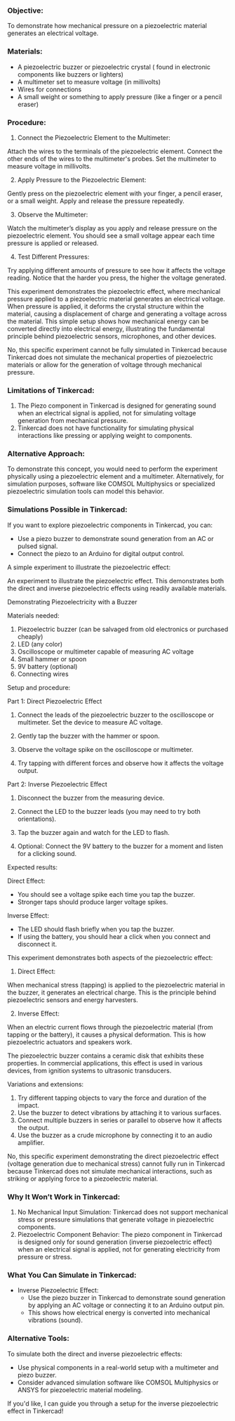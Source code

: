 ### Objective:

To demonstrate how mechanical pressure on a piezoelectric material generates an electrical voltage.

### Materials:

- A piezoelectric buzzer or piezoelectric crystal ( found in electronic components like buzzers or lighters)
- A multimeter set to measure voltage (in millivolts)
- Wires for connections
- A small weight or something to apply pressure (like a finger or a pencil eraser)

### Procedure:

1. Connect the Piezoelectric Element to the Multimeter:

Attach the wires to the terminals of the piezoelectric element. Connect the other ends of the wires to the multimeter's probes. Set the multimeter to measure voltage in millivolts.

2. Apply Pressure to the Piezoelectric Element:

Gently press on the piezoelectric element with your finger, a pencil eraser, or a small weight. Apply and release the pressure repeatedly.

3. Observe the Multimeter:

Watch the multimeter’s display as you apply and release pressure on the piezoelectric element. You should see a small voltage appear each time pressure is applied or released.

4. Test Different Pressures:

Try applying different amounts of pressure to see how it affects the voltage reading. Notice that the harder you press, the higher the voltage generated.

This experiment demonstrates the piezoelectric effect, where mechanical pressure applied to a piezoelectric material generates an electrical voltage. When pressure is applied, it deforms the crystal structure within the material, causing a displacement of charge and generating a voltage across the material. This simple setup shows how mechanical energy can be converted directly into electrical energy, illustrating the fundamental principle behind piezoelectric sensors, microphones, and other devices.


No, this specific experiment cannot be fully simulated in Tinkercad because Tinkercad does not simulate the mechanical properties of piezoelectric materials or allow for the generation of voltage through mechanical pressure. 

### Limitations of Tinkercad:
1. The Piezo component in Tinkercad is designed for generating sound when an electrical signal is applied, not for simulating voltage generation from mechanical pressure.
2. Tinkercad does not have functionality for simulating physical interactions like pressing or applying weight to components.

### Alternative Approach:
To demonstrate this concept, you would need to perform the experiment physically using a piezoelectric element and a multimeter. Alternatively, for simulation purposes, software like COMSOL Multiphysics or specialized piezoelectric simulation tools can model this behavior.

### Simulations Possible in Tinkercad:
If you want to explore piezoelectric components in Tinkercad, you can:
- Use a piezo buzzer to demonstrate sound generation from an AC or pulsed signal.
- Connect the piezo to an Arduino for digital output control.



A simple experiment to illustrate the piezoelectric effect:

An experiment to illustrate the piezoelectric effect. This demonstrates both the direct and inverse piezoelectric effects using readily available materials.

Demonstrating Piezoelectricity with a Buzzer

Materials needed:

1. Piezoelectric buzzer (can be salvaged from old electronics or purchased cheaply)
2. LED (any color)
3. Oscilloscope or multimeter capable of measuring AC voltage
4. Small hammer or spoon
5. 9V battery (optional)
6. Connecting wires

Setup and procedure:

Part 1: Direct Piezoelectric Effect

1. Connect the leads of the piezoelectric buzzer to the oscilloscope or multimeter. Set the device to measure AC voltage.

2. Gently tap the buzzer with the hammer or spoon.

3. Observe the voltage spike on the oscilloscope or multimeter.

4. Try tapping with different forces and observe how it affects the voltage output.

Part 2: Inverse Piezoelectric Effect

1. Disconnect the buzzer from the measuring device.

2. Connect the LED to the buzzer leads (you may need to try both orientations).

3. Tap the buzzer again and watch for the LED to flash.

4. Optional: Connect the 9V battery to the buzzer for a moment and listen for a clicking sound.

Expected results:

Direct Effect:

- You should see a voltage spike each time you tap the buzzer.
- Stronger taps should produce larger voltage spikes.

Inverse Effect:

- The LED should flash briefly when you tap the buzzer.
- If using the battery, you should hear a click when you connect and disconnect it.

This experiment demonstrates both aspects of the piezoelectric effect:

1. Direct Effect:

When mechanical stress (tapping) is applied to the piezoelectric material in the buzzer, it generates an electrical charge. This is the principle behind piezoelectric sensors and energy harvesters.

2. Inverse Effect:

When an electric current flows through the piezoelectric material (from tapping or the battery), it causes a physical deformation. This is how piezoelectric actuators and speakers work.

The piezoelectric buzzer contains a ceramic disk that exhibits these properties. In commercial applications, this effect is used in various devices, from ignition systems to ultrasonic transducers.

Variations and extensions:

1. Try different tapping objects to vary the force and duration of the impact.
2. Use the buzzer to detect vibrations by attaching it to various surfaces.
3. Connect multiple buzzers in series or parallel to observe how it affects the output.
4. Use the buzzer as a crude microphone by connecting it to an audio amplifier.

No, this specific experiment demonstrating the direct piezoelectric effect (voltage generation due to mechanical stress) cannot fully run in Tinkercad because Tinkercad does not simulate mechanical interactions, such as striking or applying force to a piezoelectric material. 

### Why It Won’t Work in Tinkercad:

1. No Mechanical Input Simulation: Tinkercad does not support mechanical stress or pressure simulations that generate voltage in piezoelectric components.
2. Piezoelectric Component Behavior: The piezo component in Tinkercad is designed only for sound generation (inverse piezoelectric effect) when an electrical signal is applied, not for generating electricity from pressure or stress.

### What You Can Simulate in Tinkercad:

- Inverse Piezoelectric Effect:
   - Use the piezo buzzer in Tinkercad to demonstrate sound generation by applying an AC voltage or connecting it to an Arduino output pin.
   - This shows how electrical energy is converted into mechanical vibrations (sound).

### Alternative Tools:

To simulate both the direct and inverse piezoelectric effects:
- Use physical components in a real-world setup with a multimeter and piezo buzzer.
- Consider advanced simulation software like COMSOL Multiphysics or ANSYS for piezoelectric material modeling.

If you'd like, I can guide you through a setup for the inverse piezoelectric effect in Tinkercad!
